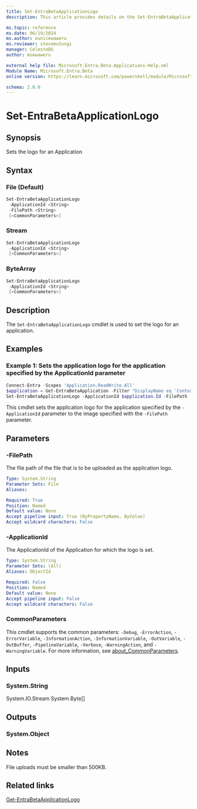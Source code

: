 ```yaml
---
title: Set-EntraBetaApplicationLogo
description: This article provides details on the Set-EntraBetaApplicationLogo command.

ms.topic: reference
ms.date: 06/19/2024
ms.author: eunicewaweru
ms.reviewer: stevemutungi
manager: CelesteDG
author: msewaweru

external help file: Microsoft.Entra.Beta.Applications-Help.xml
Module Name: Microsoft.Entra.Beta
online version: https://learn.microsoft.com/powershell/module/Microsoft.Entra.Beta/Set-EntraBetaApplicationLogo

schema: 2.0.0
---
```


# Set-EntraBetaApplicationLogo

## Synopsis

Sets the logo for an Application

## Syntax

### File (Default)

```powershell
Set-EntraBetaApplicationLogo
 -ApplicationId <String>
 -FilePath <String>
 [<CommonParameters>]
```

### Stream

```powershell
Set-EntraBetaApplicationLogo
 -ApplicationId <String>
 [<CommonParameters>]
```

### ByteArray

```powershell
Set-EntraBetaApplicationLogo
 -ApplicationId <String>
 [<CommonParameters>]
```

## Description

The `Set-EntraBetaApplicationLogo` cmdlet is used to set the logo for an application.

## Examples

### Example 1: Sets the application logo for the application specified by the ApplicationId parameter

```powershell
Connect-Entra -Scopes 'Application.ReadWrite.All'
$application = Get-EntraBetaApplication -Filter "DisplayName eq 'Contoso Helpdesk Application'"
Set-EntraBetaApplicationLogo -ApplicationId $application.Id -FilePath 'D:\applogo.jpg'
```

This cmdlet sets the application logo for the application specified by the `-ApplicationId` parameter to the image specified with the `-FilePath` parameter.

## Parameters

### -FilePath

The file path of the file that is to be uploaded as the application logo.

```yaml
Type: System.String
Parameter Sets: File
Aliases:

Required: True
Position: Named
Default value: None
Accept pipeline input: True (ByPropertyName, ByValue)
Accept wildcard characters: False
```

### -ApplicationId

The ApplicationId of the Application for which the logo is set.

```yaml
Type: System.String
Parameter Sets: (All)
Aliases: ObjectId

Required: False
Position: Named
Default value: None
Accept pipeline input: False
Accept wildcard characters: False
```

### CommonParameters

This cmdlet supports the common parameters: `-Debug`, `-ErrorAction`, `-ErrorVariable`, `-InformationAction`, `-InformationVariable`, `-OutVariable`, `-OutBuffer`, `-PipelineVariable`, `-Verbose`, `-WarningAction`, and `-WarningVariable`. For more information, see [about_CommonParameters](https://go.microsoft.com/fwlink/?LinkID=113216).

## Inputs

### System.String

System.IO.Stream System.Byte\[\]

## Outputs

### System.Object

## Notes

File uploads must be smaller than 500KB.

## Related links

[Get-EntraBetaApplicationLogo](Get-EntraBetaApplicationLogo.md)

